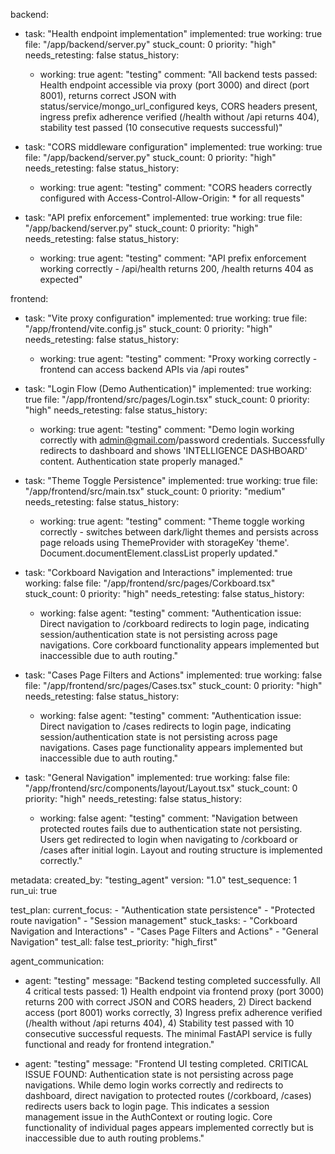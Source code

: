 backend:
  - task: "Health endpoint implementation"
    implemented: true
    working: true
    file: "/app/backend/server.py"
    stuck_count: 0
    priority: "high"
    needs_retesting: false
    status_history:
      - working: true
        agent: "testing"
        comment: "All backend tests passed: Health endpoint accessible via proxy (port 3000) and direct (port 8001), returns correct JSON with status/service/mongo_url_configured keys, CORS headers present, ingress prefix adherence verified (/health without /api returns 404), stability test passed (10 consecutive requests successful)"

  - task: "CORS middleware configuration"
    implemented: true
    working: true
    file: "/app/backend/server.py"
    stuck_count: 0
    priority: "high"
    needs_retesting: false
    status_history:
      - working: true
        agent: "testing"
        comment: "CORS headers correctly configured with Access-Control-Allow-Origin: * for all requests"

  - task: "API prefix enforcement"
    implemented: true
    working: true
    file: "/app/backend/server.py"
    stuck_count: 0
    priority: "high"
    needs_retesting: false
    status_history:
      - working: true
        agent: "testing"
        comment: "API prefix enforcement working correctly - /api/health returns 200, /health returns 404 as expected"

frontend:
  - task: "Vite proxy configuration"
    implemented: true
    working: true
    file: "/app/frontend/vite.config.js"
    stuck_count: 0
    priority: "high"
    needs_retesting: false
    status_history:
      - working: true
        agent: "testing"
        comment: "Proxy working correctly - frontend can access backend APIs via /api routes"

  - task: "Login Flow (Demo Authentication)"
    implemented: true
    working: true
    file: "/app/frontend/src/pages/Login.tsx"
    stuck_count: 0
    priority: "high"
    needs_retesting: false
    status_history:
      - working: true
        agent: "testing"
        comment: "Demo login working correctly with admin@gmail.com/password credentials. Successfully redirects to dashboard and shows 'INTELLIGENCE DASHBOARD' content. Authentication state properly managed."

  - task: "Theme Toggle Persistence"
    implemented: true
    working: true
    file: "/app/frontend/src/main.tsx"
    stuck_count: 0
    priority: "medium"
    needs_retesting: false
    status_history:
      - working: true
        agent: "testing"
        comment: "Theme toggle working correctly - switches between dark/light themes and persists across page reloads using ThemeProvider with storageKey 'theme'. Document.documentElement.classList properly updated."

  - task: "Corkboard Navigation and Interactions"
    implemented: true
    working: false
    file: "/app/frontend/src/pages/Corkboard.tsx"
    stuck_count: 0
    priority: "high"
    needs_retesting: false
    status_history:
      - working: false
        agent: "testing"
        comment: "Authentication issue: Direct navigation to /corkboard redirects to login page, indicating session/authentication state is not persisting across page navigations. Core corkboard functionality appears implemented but inaccessible due to auth routing."

  - task: "Cases Page Filters and Actions"
    implemented: true
    working: false
    file: "/app/frontend/src/pages/Cases.tsx"
    stuck_count: 0
    priority: "high"
    needs_retesting: false
    status_history:
      - working: false
        agent: "testing"
        comment: "Authentication issue: Direct navigation to /cases redirects to login page, indicating session/authentication state is not persisting across page navigations. Cases page functionality appears implemented but inaccessible due to auth routing."

  - task: "General Navigation"
    implemented: true
    working: false
    file: "/app/frontend/src/components/layout/Layout.tsx"
    stuck_count: 0
    priority: "high"
    needs_retesting: false
    status_history:
      - working: false
        agent: "testing"
        comment: "Navigation between protected routes fails due to authentication state not persisting. Users get redirected to login when navigating to /corkboard or /cases after initial login. Layout and routing structure is implemented correctly."

metadata:
  created_by: "testing_agent"
  version: "1.0"
  test_sequence: 1
  run_ui: true

test_plan:
  current_focus:
    - "Authentication state persistence"
    - "Protected route navigation"
    - "Session management"
  stuck_tasks:
    - "Corkboard Navigation and Interactions"
    - "Cases Page Filters and Actions"
    - "General Navigation"
  test_all: false
  test_priority: "high_first"

agent_communication:
  - agent: "testing"
    message: "Backend testing completed successfully. All 4 critical tests passed: 1) Health endpoint via frontend proxy (port 3000) returns 200 with correct JSON and CORS headers, 2) Direct backend access (port 8001) works correctly, 3) Ingress prefix adherence verified (/health without /api returns 404), 4) Stability test passed with 10 consecutive successful requests. The minimal FastAPI service is fully functional and ready for frontend integration."
  
  - agent: "testing"
    message: "Frontend UI testing completed. CRITICAL ISSUE FOUND: Authentication state is not persisting across page navigations. While demo login works correctly and redirects to dashboard, direct navigation to protected routes (/corkboard, /cases) redirects users back to login page. This indicates a session management issue in the AuthContext or routing logic. Core functionality of individual pages appears implemented correctly but is inaccessible due to auth routing problems."

